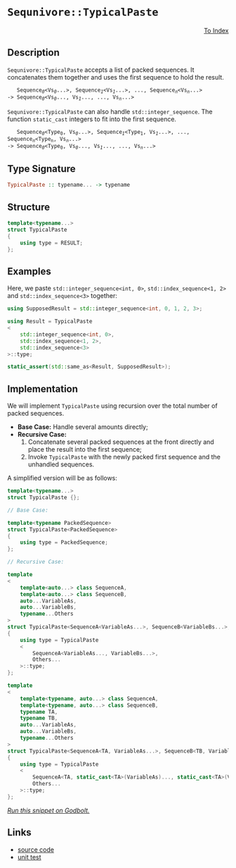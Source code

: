 <!-- Copyright 2024 Feng Mofan
SPDX-License-Identifier: Apache-2.0 -->

# `Sequnivore::TypicalPaste`

<p style='text-align: right;'><a href="../../../index.md#list-modifications-4">To Index</a></p>

## Description

`Sequnivore::TypicalPaste` accepts a list of packed sequences.
It concatenates them together and uses the first sequence to hold the result.

<pre><code>   Sequence<sub><i>0</i></sub>&lt;Vs<sub><i>0</i></sub>...&gt;, Sequence<sub><i>1</i></sub>&lt;Vs<sub><i>1</i></sub>...&gt;, ..., Sequence<sub><i>n</i></sub>&lt;Vs<sub><i>n</i></sub>...&gt;
-> Sequence<sub><i>0</i></sub>&lt;Vs<sub><i>0</i></sub>..., Vs<sub><i>1</i></sub>..., ..., Vs<sub><i>n</i></sub>...></code></pre>

`Sequnivore::TypicalPaste` can also handle `std::integer_sequence`. The function `static_cast` integers to fit into the first sequence.

<pre><code>   Sequence<sub><i>0</i></sub>&lt;Type<sub>0</sub>, Vs<sub><i>0</i></sub>...&gt;, Sequence<sub><i>1</i></sub>&lt;Type<sub>1</sub>, Vs<sub><i>1</i></sub>...&gt;, ..., Sequence<sub><i>n</i></sub>&lt;Type<sub>n</sub>, Vs<sub><i>n</i></sub>...&gt;
-> Sequence<sub><i>0</i></sub>&lt;Type<sub>0</sub>, Vs<sub><i>0</i></sub>..., Vs<sub><i>1</i></sub>..., ..., Vs<sub><i>n</i></sub>...></code></pre>

## Type Signature

```Haskell
TypicalPaste :: typename... -> typename
```

## Structure

```C++
template<typename...>
struct TypicalPaste
{
    using type = RESULT;
};
```

## Examples

Here, we paste `std::integer_sequence<int, 0>`,  `std::index_sequence<1, 2>` and `std::index_sequence<3>` together:

```C++
using SupposedResult = std::integer_sequence<int, 0, 1, 2, 3>;

using Result = TypicalPaste
<
    std::integer_sequence<int, 0>, 
    std::index_sequence<1, 2>,
    std::index_sequence<3>
>::type;

static_assert(std::same_as<Result, SupposedResult>);
```

## Implementation

We will implement `TypicalPaste` using recursion over the total number of packed sequences.

- **Base Case:** Handle several amounts directly;
- **Recursive Case:**
  1. Concatenate several packed sequences at the front directly and place the result into the first sequence;
  2. Invoke `TypicalPaste` with the newly packed first sequence and the unhandled sequences.

A simplified version will be as follows:

```C++
template<typename...>
struct TypicalPaste {};

// Base Case:

template<typename PackedSequence>
struct TypicalPaste<PackedSequence>
{
    using type = PackedSequence;
};

// Recursive Case:

template
<
    template<auto...> class SequenceA,
    template<auto...> class SequenceB,
    auto...VariableAs, 
    auto...VariableBs,
    typename...Others
>
struct TypicalPaste<SequenceA<VariableAs...>, SequenceB<VariableBs...>, Others...>
{
    using type = TypicalPaste
    <
        SequenceA<VariableAs..., VariableBs...>,
        Others...
    >::type;
};

template
<
    template<typename, auto...> class SequenceA,
    template<typename, auto...> class SequenceB,
    typename TA,
    typename TB,
    auto...VariableAs, 
    auto...VariableBs,
    typename...Others
>
struct TypicalPaste<SequenceA<TA, VariableAs...>, SequenceB<TB, VariableBs...>, Others...>
{
    using type = TypicalPaste
    <
        SequenceA<TA, static_cast<TA>(VariableAs)..., static_cast<TA>(VariableBs)...>,
        Others...
    >::type;
};
```

[*Run this snippet on Godbolt.*](https://godbolt.org/#z:OYLghAFBqd5QCxAYwPYBMCmBRdBLAF1QCcAaPECAMzwBtMA7AQwFtMQByARg9KtQYEAysib0QXACx8BBAKoBnTAAUAHpwAMvAFYTStJg1DIApACYAQuYukl9ZATwDKjdAGFUtAK4sGIAKwAzKSuADJ4DJgAcj4ARpjEIABsXKQADqgKhE4MHt6%2BehlZjgLhkTEs8YmpdpgOOUIETMQEeT5%2BQbaY9iUMjc0EZdFxCck1TS1tBeMDQxVVEgCUtqhexMjsHASYLGkG2yaBbgQAnmmMrJgAdDeH2CYaAIIKBMReDgDUACpneKK0yiYL0wHxMAHYrGCACKHKxPB6PAD0iI%2BFiBIMamDSIARCO2u32mEOxzOFzYH0ByAA1ph0EJMABHLyMDZ3BEvN6fH5pP5iQHA4mUml0xnMhiswL3eEQhEfOUfLxZIwfU7nUGBKEUpjU2n0pksomBOGPcEwo24p7Ij4AJTqayyADcMdtsRbHvi9kwDvCjrL5R7CcSmF4iDcrncPsgDAoFB89WKNo9SH65QGvYa3MHQ7dJZHo7H4wabCmPlnUGGAGrNPBMWL0Z6kUFPeWlkPlm5V4g1uuYCwKZPN/2k5hsMMAeQICASClxkvZr3eBG%2Bv3%2B/IOR0L4swJqOne79YUYbujc3Gysu%2BrtfofaPksbE6nxEPOalJplg7lioiwBVpPVmu5XkASBb1HhbYkSxbU9t2JPcr23Z8rkbOCexvF8BzAlt5Qfacjw/dVsBAEBVUNY1TVhN001AiD8KojMSJHTBGzLW9sDzIEC1FA0kxLOjiQYy5mLbVj2JjOMuK3YtaOHS5vh46TzkY74pMwuUWI7S8ewbJtVNbbMrhQ69%2B14mTRxuHCn1nV8OUXZceVXECM2gnc3C%2BJMPkMhDWJPCSz2JL4bA8zSjO8j4LMQtlpWNFsv2VEj/zsoC1yJfCaN0qDfJgo43MbF4vT%2BAB9UQXn8ndsAgTznkWMNcqaRxkCKkDSruCrgt7BRqvQyDsMnXDblSyUiJIijpTNMj4TMQIIijLwsHVNwQzoQgTkik0nlin8hC8NIilpW0FC8Wgl0OTUXnQIiIm2YAEgKpR9S3YlLsbDRG1SD4zEbQI2XNeF1qVH99sO46NUShyBR9NwSzOi7BEwa7iFuzLHsEZ7jx0ltoZACIsFURH7olNw3rMY8oYIc6sYYHG8YTDMvrnH1COI0kRrW546sKjiEgICBMYUS4CqBYlAaOk9tt29BhYIO5FhZjhlloTh/F4PxuF4VBOEhyxrA%2BBRVnWEFzECHhSAITQ5eWKkAkkK4NEkLgwUCDR/A0MwkiSMwAA4Pf0ThJF4FgJA0F6Va0Uh1Y4XgFBAF7TY4LRljgWAYEQEBVgINIQ3ISg0F2OgEiiS5OFUD2kgAWiSSQPmAZBkA%2BKQrjMXhaUIEg8HO1J%2BEEEQxHYKQZEERQVHUOOdD0AB3YgmGxVX5cV5WzbDzgxxDDOl1QKgPmLsuK6rmu6%2BtswPggDxc/oYhQUmrhFl4WP49ICAkBznkz6ziAn7zxJgCkD6aCO6dKFiAvWIERmgnE4MbYBzBiAnDHLEbQdRY7GxzmwQQY4GC0DASPUgWBYheGAJmWgtAo6q2wTsQwwBxBYPwMQBBeAnTENDpgVQdptjgN4JdboC9aB4FiJPaBHgsAL1eHgAOJCnTEFiJkTAUIyFGG4UYM2ywqAGGAAoCseBMBjzHIpNh/dhD/F7tITu8glBqAXroVIBgFGmC1pYfQPCo6QGWKgNIvRiGlzOidGxVhLBmFDqgcRXYsCOIgMsWo9RnAQFcFMPwqQwgRGGJUUYqQijZAEDEwomQ0kMDmCMaoXQegNAmK0Tw7Q9DhN6P0FouSkn5LypMUp0xbDFJqQsK%2BKw1gbCWD7DgStSAhzVpwTeJdy6V2rrXeuh8IC4BbufQ2V8b6KOWFOJgWBEihNIJbSQgQrgAE5AhgkkLbMwkgkhB38EkXZPS/akADkbK4KQkge12R7LgSR/B238PspI/SF7h0jtHE2ij77JwfqnFemcKBv1QKffOhcODNBYA6MEpcmDsWVFwXZVwuA2ybvgIgQS9DGO7uIPuxjB5mKwboD6E8p5sNnr0%2BeWDw7L3TiGD469SzECRSitFUZyF1yxTijQR8T7PwSBfQIZhr5ApHgnR%2BMLxVkChe/M%2BIBEXItLvyowmKuAvV/tsJ8ACgEgOgboyBoDYHwIcLo5BjACBoIwQvHBeCCFEN0VgFg5DKGh2obQ%2BhC8mEsM2MbDhCssHcN4aAgRmxQ7CNEcbcRkilAyK9XI78wLlFMFUeozR2jGC6OJQYiQRjZAUuHqHal%2BhyEoGsNYexsQQnONcTkdxniNTeOsH4tWgS26YCbQU2hkTomNNiSESmrTknpCyb0DJKSZ05EnXU7oQ6%2BjFLnYOiJa7ZgJPmFO%2BpJT8hjoPUu7putOm9wZX0gZi8OBcp5ai9FP5MXYptkfGZBLJULNlfHZZmBVmjA2eGm5dysW2zBF8sEDtJAnIrqkG9/zbCAtvnLEF8AwVp1Xq/VVcK2CcERTvFgCgHS1wdC%2BwkLw8WzLbkS2QJLDF6PLeYkAwRaXTx4Fepl/il4QrXhvAjlciMkY%2BGRrFFGlzH0VR/SVgQZUoflSgKTL8VVKdGCRnaBVRMFXEwLblFc%2BB0ENVHCAgCsEWrNSQ8zMC4EINtTClBDr0GYN9ZgXB%2BCxDupIZ671sbeB%2BvqAGrBQbkAhhDew2G4bQ6Rr4ScGNQiuwJt4EmqRqbvUZrlXwFRaiNFaJ0SQotPcS2MdMRW0ewQrHGDrXYyNA6XFuM4IiaGnbfH%2BN7cE%2BAYSV1bpcJTDd8Tyh5MycUHIG7Um9FPTULrlT12jvKVNopO6Bu1PKTNo9K3FuJLaWEvWXT2nhuvX8oZAmPhCdI%2BR9MLx334pIF%2BuTSzSArLWZQBlIGQBmCxYEQI/hnZ2yDp9sETzfnMs4ACmO92tn%2BD2f4D2rtdmSF2Q7A5XByucECFxwZEcf3mx6Y3IH3HMfyeWOIrIzhJBAA%3D%3D%3D)

## Links

- [source code](../../../../conceptrodon/sequnivore/paste.hpp)
- [unit test](../../../../tests/unit/metafunctions/sequnivore/typical_paste.test.hpp)
